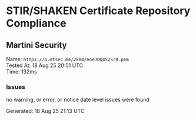 # STIR/SHAKEN Certificate Repository Compliance

## Martini Security

Name: `https://p.mtsec.me/2884/eoeJOQ4S2Sr8.pem`\
Tested At: 18 Aug 25 20:51 UTC\
Time: 132ms

### Issues

no warning, or error, or notice date level issues were found

Generated: 18 Aug 25 21:13 UTC
